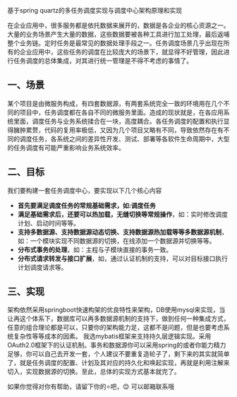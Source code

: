 基于spring quartz的多任务调度实现与调度中心架构原理和实现

在企业应用中，很多服务都是依托数据来展开的，数据是各企业的核心资源之一。大量的业务场景产生大量的数据，这些数据要被各种工具进行加工处理，最后返哺整个业务链。定时任务是最常见的数据处理手段之一。任务调度场景几乎出现在所有的企业应用中，这些任务的调度在比较庞大的场景下，就显得不好管理，因此进行任务调度的总体集成，对其进行统一管理是不得不考虑的事情了。
## 一、场景
某个项目是由微服务构成，有四套数据源，有两套系统完全一致的环境用在几个不同的项目中，任务调度都在各自不同的微服务里面。造成的现状就是，在各应用系统里面，调度任务与业务系统揉合在一块，高度耦合。各任务调度的配置和执行显得臃肿累赘，代码的复用率极低，又因为几个项目又略有不同，导致依然存在有不同的调度任务，各系统之间的差异性开发、测试、部署等各软件生命周期中，大型的任务调度有可能严重影响业务系统效率。
## 二、目标
 我们要构建一套任务调度中心，要实现以下几个核心内容
 
 - **首先要满足调度任务的常规基础需求，如:调度任务**
 - **满足基础需求后，还要可以热加载，无缝切换等常规操作**，如：实时修改调度计划、启动时间等等。
 - **支持多数据源、支持数据源动态切换、支持数据源热加载等等多数据源机制**，如：一个模块实现不同数据源的切换，在线添加一个数据源并切换等等。
 - **分布式事务的处理**，如：主程与子模块直接的事务一致。
 - **分布式请求转发与接口扩展**，如，通过认证机制的支持，可以对目标接口执行计划调度请求等。
 
## 三、实现
架构依然采用springboot快速构架的优良特性来架构，DB使用mysql来实现，当让再这个体系下，数据库可以再多数据源机制的支持下，做到任何一种集成方式，任意的组合理论都是可以，只要你的架构能力足，这都不是问题，但是也要考虑系统复杂性等等成本的因素。 我选mybatis框架来支持持久层逻辑实现。采用OAuth2.0框架下的认证机制。事务和数据源你可以采用spring的或者你能力精力足够，你可以自己去开发一套，个人建议不要重复造轮子了，剩下来的其实就简单了，就是任务调度的配置、计划及其对应的持久化和唤起实现，再就是利用注解来切入，实现数据源的切换。至此，总体的实现方式基本就完了。



如果你觉得对你有帮助，请留下你的⭐吧，😊 可以邮箱联系哦
